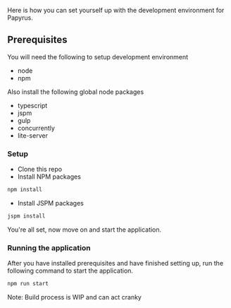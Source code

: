 Here is how you can set yourself up with the development environment for Papyrus.

## Prerequisites
You will need the following to setup development environment

- node
- npm

Also install the following global node packages

- typescript
- jspm
- gulp
- concurrently
- lite-server

### Setup
- Clone this repo
- Install NPM packages
``` bash
npm install
```

- Install JSPM packages
``` bash
jspm install
```

You're all set, now move on and start the application.

### Running the application
After you have installed prerequisites and have finished setting up, run the following command to start the application.

``` bash
npm run start
```

Note: Build process is WIP and can act cranky
